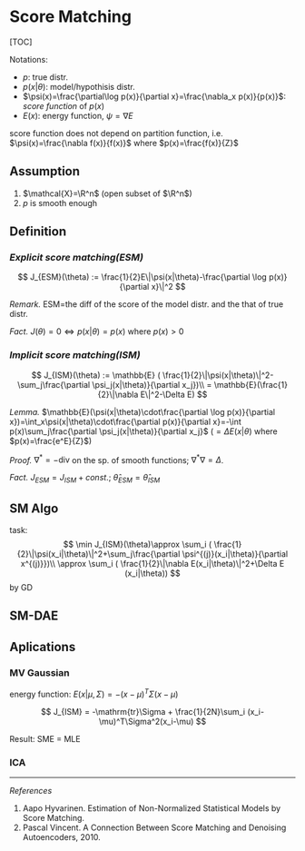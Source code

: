 # Score Matching
[TOC]

Notations:
- $p$: true distr.
- $p(x|\theta)$: model/hypothisis distr.
- $\psi(x)=\frac{\partial\log p(x)}{\partial x}=\frac{\nabla_x p(x)}{p(x)}$: *score function* of $p(x)$
- $E(x)$: energy function, $\psi=\nabla E$

score function does not depend on partition function, i.e. $\psi(x)=\frac{\nabla f(x)}{f(x)}$ where $p(x)=\frac{f(x)}{Z}$

## Assumption
1. $\mathcal{X}=\R^n$ (open subset of $\R^n$)
2. $p$ is smooth enough

## Definition
### *Explicit score matching(ESM)*

$$
J_{ESM}(\theta) := \frac{1}{2}E\|\psi(x|\theta)-\frac{\partial \log p(x)}{\partial x}\|^2
$$

*Remark.* ESM=the diff of the score of the model distr. and the that of true distr. 

*Fact.* $J(\theta) = 0 \iff  p(x|\theta)=p(x)$ where $p(x)>0$


### *Implicit score matching(ISM)*

$$
J_{ISM}(\theta) := \mathbb{E} ( \frac{1}{2}\|\psi(x|\theta)\|^2-\sum_j\frac{\partial \psi_j(x|\theta)}{\partial x_j})\\
= \mathbb{E}(\frac{1}{2}\|\nabla E\|^2-\Delta E)
$$

*Lemma.* $\mathbb{E}(\psi(x|\theta)\cdot\frac{\partial \log p(x)}{\partial x})=\int_x\psi(x|\theta)\cdot\frac{\partial  p(x)}{\partial x}=-\int p(x)\sum_j\frac{\partial \psi_j(x|\theta)}{\partial x_j}$ ($=\Delta E(x|\theta)$ where $p(x)=\frac{e^E}{Z}$)

*Proof.* $\nabla ^* =-\mathrm{div}$ on the sp. of smooth functions; $\nabla ^* \nabla =\Delta$.

*Fact.*  $J_{ESM} = J_{ISM} + const.$; $\hat{\theta}_{ESM}=\hat{\theta}_{ISM}$


## SM Algo
task:
$$
\min J_{ISM}(\theta)\approx \sum_i ( \frac{1}{2}\|\psi(x_i|\theta)\|^2+\sum_j\frac{\partial \psi^{(j)}(x_i|\theta)}{\partial x^{(j)}})\\
\approx \sum_i ( \frac{1}{2}\|\nabla E(x_i|\theta)\|^2+\Delta E (x_i|\theta))
$$
by GD


## SM-DAE


## Aplications

### MV Gaussian
energy function: $E(x|\mu,\Sigma)=-(x-\mu)^T\Sigma(x-\mu)$

$$
J_{ISM} = -\mathrm{tr}\Sigma + \frac{1}{2N}\sum_i (x_i-\mu)^T\Sigma^2(x_i-\mu)
$$

Result: SME = MLE

### ICA



---
*References*

1. Aapo Hyvarinen. Estimation of Non-Normalized Statistical Models by Score Matching.
2. Pascal Vincent. A Connection Between Score Matching
and Denoising Autoencoders, 2010.
